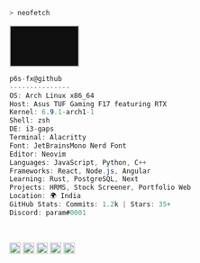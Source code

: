 ```zsh
> neofetch
```
<div style="width: 100px; height: 50px; overflow: auto; border: 2px solid #ccc; padding: 10px; font-family: monospace; background-color: #0f0f0f; color: #00ff00;">

<pre>
                                                                                                             
                                                                                                           
                                                                *                                          
                                                           ##***#                                          
                                                         *******#                                          
                                                         *******                  #***                     
                                                        #*******            *##*****#                      
                                                        ********       ##**********#                       
                                                        #******# ##****************#                       
                                                        **********************##                           
                                                      ##******************#                                
                                                 ##****************##                                      
                                            ##*****************#                                           
                                       #**********************#                                            
                                 ###**************************#                                            
                            #*********************************                                             
                      ###*************************************                                             
                      #***************************************                                             
                         #***********************************#                                             
                            *********************************#                                             
                              #******************************                                              
                                 #***************************                                              
                                   ##***********************#                                              
                                      #**********************                                              
                                        ##******************#                                              
                                           #****************                                               
                                              #*************                                               
                                                 **********#                                               
                                                   ##*********#                                            
                                                    #***********#                                          
                                                    ***************#                                       
                                                   #*******#*********##                                    
                                                   ********   #*********#                                  
                                                   *******       **********#                               
                                                   #******         #**********                             
                                                   *******            #*********#                          
                                                  ********               #*********#                       
                                                  *******#                ##**********#                    
                                                  *******             ******************#                  
                                                  *******       *#******************#                      
                                                  *******  #******************#                            
                                                 ************************##                                
                                                 ******************#*                                      
                                           *#****************#**                                           
                                      ##*****************#                                                 
                                ###*********************                                                   
                            #*****************##********                                                   
                      #*****************##*     *******#                                                   
                   #****************#           *******                                                    
                  *************##               ******#                                                    
                 ********##                     *******                                                    
                ***##*                         ********                                                    
               #                               ******                                                      
                                               *#                                                          
                                                                                                           
                                                                                                           
                                                                                                           
                                                                                                           
</pre>

</div>

```csharp
p6s-fx@github
---------------
OS: Arch Linux x86_64
Host: Asus TUF Gaming F17 featuring RTX
Kernel: 6.9.1-arch1-1
Shell: zsh
DE: i3-gaps
Terminal: Alacritty
Font: JetBrainsMono Nerd Font
Editor: Neovim
Languages: JavaScript, Python, C++
Frameworks: React, Node.js, Angular
Learning: Rust, PostgreSQL, Next
Projects: HRMS, Stock Screener, Portfolio Web
Location: 🌍 India
GitHub Stats: Commits: 1.2k | Stars: 35+
Discord: param#0001
```

<br clear="left"/>

<p align="left">
  <img alt="#5c6370" src="https://via.placeholder.com/15/5c6370/000000?text=+" width="20" height="20" />
  <img alt="#abb2bf" src="https://via.placeholder.com/15/abb2bf/000000?text=+" width="20" height="20" />
  <img alt="#61afef" src="https://via.placeholder.com/15/61afef/000000?text=+" width="20" height="20" />
  <img alt="#98c379" src="https://via.placeholder.com/15/98c379/000000?text=+" width="20" height="20" />
  <img alt="#e06c75" src="https://via.placeholder.com/15/e06c75/000000?text=+" width="20" height="20" />
</p>
